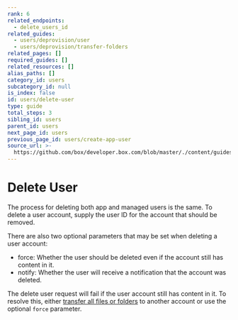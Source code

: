```yaml
---
rank: 6
related_endpoints:
  - delete_users_id
related_guides:
  - users/deprovision/user
  - users/deprovision/transfer-folders
related_pages: []
required_guides: []
related_resources: []
alias_paths: []
category_id: users
subcategory_id: null
is_index: false
id: users/delete-user
type: guide
total_steps: 3
sibling_id: users
parent_id: users
next_page_id: users
previous_page_id: users/create-app-user
source_url: >-
  https://github.com/box/developer.box.com/blob/master/./content/guides/users/delete-user.md
---
```


# Delete User

The process for deleting both app and managed users is the same. To delete a
user account, supply the user ID for the account that should be
removed.

<Samples id='delete_users_id' >

</Samples>

There are also two optional parameters that may be set when deleting a user
account:

* force: Whether the user should be deleted even if the account still has
content in it.
* notify: Whether the user will receive a notification that the account was
deleted.

<Message type='notice'>

The delete user request will fail if the user account still has content in
it. To resolve this, either
[transfer all files or folders](g://users/deprovision/transfer-folders)
to another account or use the optional `force` parameter.

</Message>
